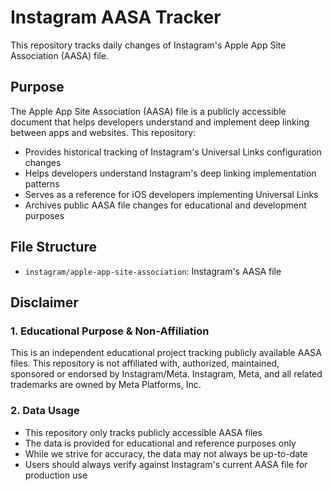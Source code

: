 # Instagram AASA Tracker

This repository tracks daily changes of Instagram's Apple App Site Association (AASA) file.

## Purpose
The Apple App Site Association (AASA) file is a publicly accessible document that helps developers understand and implement deep linking between apps and websites. This repository:

- Provides historical tracking of Instagram's Universal Links configuration changes
- Helps developers understand Instagram's deep linking implementation patterns
- Serves as a reference for iOS developers implementing Universal Links
- Archives public AASA file changes for educational and development purposes

## File Structure
- `instagram/apple-app-site-association`: Instagram's AASA file 

## Disclaimer

### 1. Educational Purpose & Non-Affiliation
This is an independent educational project tracking publicly available AASA files. This repository is not affiliated with, authorized, maintained, sponsored or endorsed by Instagram/Meta. Instagram, Meta, and all related trademarks are owned by Meta Platforms, Inc.

### 2. Data Usage
- This repository only tracks publicly accessible AASA files
- The data is provided for educational and reference purposes only
- While we strive for accuracy, the data may not always be up-to-date
- Users should always verify against Instagram's current AASA file for production use 